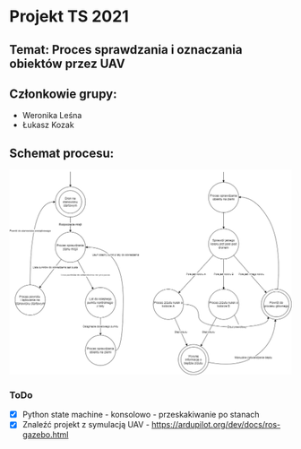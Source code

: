 # Projekt TS 2021
## Temat: Proces sprawdzania i oznaczania obiektów przez UAV
## Członkowie grupy:
- Weronika Leśna
- Łukasz Kozak
## Schemat procesu:
![Schemat](img/Schemat.png)
### ToDo
- [x] Python state machine - konsolowo - przeskakiwanie po stanach 
- [x] Znaleźć projekt z symulacją UAV - https://ardupilot.org/dev/docs/ros-gazebo.html

